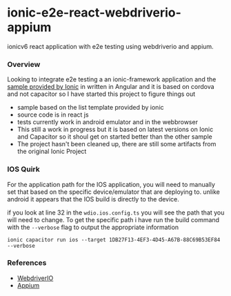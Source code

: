 # ionic-e2e-react-webdriverio-appium
ionicv6 react application with e2e testing using webdriverio and appium. 

### Overview
Looking to integrate e2e testing a an ionic-framework application and the [sample provided by Ionic](https://github.com/ionic-team/ionic-e2e-example) in written in Angular and it is based on cordova and not capacitor so I have started this project to figure things out

- sample based on the list template provided by ionic
- source code is in react js
- tests currently work in android emulator and in the webbrowser
- This still a work in progress but it is based on latest versions on Ionic and Capacitor so it shoul get on started better than the other sample
- The project hasn't been cleaned up, there are still some artifacts from the original Ionic Project
### IOS Quirk
For the application path for the IOS application, you will need to manually set that based on the specific device/emulator that are deploying to. unlike android it appears that the IOS build is directly to the device.

if you look at line 32 in the `wdio.ios.config.ts` you will see the path that you will need to change. To get the specific path i have run the build command with the `--verbose` flag to output the appropriate information
```
ionic capacitor run ios --target 1DB27F13-4EF3-4D45-A67B-88C69B53EF84 --verbose
```

### References
- [WebdriverIO](https://webdriver.io/)
- [Appium](https://appium.io/)

